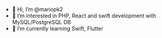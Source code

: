 - 👋 Hi, I’m @mariopk2
- 👀 I’m interested in PHP, React and swift development with MySQL/PostgreSQL DB
- 🌱 I’m currently learning Swift, Flutter
